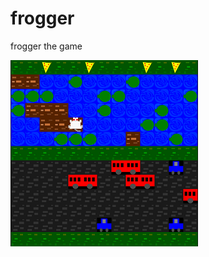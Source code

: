 # frogger
frogger the game

![game image](https://github.com/ElijahWoelbing/frogger/blob/master/image.png)
